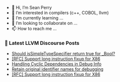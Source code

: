 - 👋 Hi, I’m Sean Perry
- 👀 I’m interested in compilers (c++, COBOL, llvm)
- 🌱 I’m currently learning ...
- 💞️ I’m looking to collaborate on ...
- 📫 How to reach me ...

<!---
s66perry/s66perry is a ✨ special ✨ repository because its `README.md` (this file) appears on your GitHub profile.
You can click the Preview link to take a look at your changes.
--->
### 📕 Latest LLVM Discourse Posts

<!-- DISCOURSE-LLVM:START -->
- [Should isSimpleTypeSpecifier return true for _Bool?](https://discourse.llvm.org/t/should-issimpletypespecifier-return-true-for-bool/74873?page=2#post_22)
- [[RFC] Support long instruction fixup for X86](https://discourse.llvm.org/t/rfc-support-long-instruction-fixup-for-x86/76539#post_4)
- [Handling Cyclic Dependencies in Debug Info](https://discourse.llvm.org/t/handling-cyclic-dependencies-in-debug-info/67526#post_12)
- [Retain original identifier names for debugging](https://discourse.llvm.org/t/retain-original-identifier-names-for-debugging/76417#post_19)
- [[RFC] Support long instruction fixup for X86](https://discourse.llvm.org/t/rfc-support-long-instruction-fixup-for-x86/76539#post_3)
<!-- DISCOURSE-LLVM:END -->
